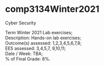 # comp3134Winter2021
Cyber Security

Term Winter 2021 Lab exercises;  
Description: Hands-on lab exercises;  
Outcome(s) assessed: 1,2,3,4,5,6,7,8;  
EES assessed: 3,4,5,7, 9,10,11;  
Date / Week: TBA;  
% of Final Grade: 8%.